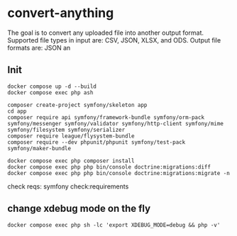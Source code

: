 # convert-anything

The goal is to convert any uploaded file into another output format.
Supported file types in input are: CSV, JSON, XLSX, and ODS.
Output file formats are: JSON an

## Init

```
docker compose up -d --build
docker compose exec php ash

composer create-project symfony/skeleton app
cd app
composer require api symfony/framework-bundle symfony/orm-pack symfony/messenger symfony/validator symfony/http-client symfony/mime symfony/filesystem symfony/serializer
composer require league/flysystem-bundle
composer require --dev phpunit/phpunit symfony/test-pack symfony/maker-bundle

docker compose exec php composer install
docker compose exec php php bin/console doctrine:migrations:diff
docker compose exec php php bin/console doctrine:migrations:migrate -n
```

check reqs: symfony check:requirements


## change xdebug mode on the fly
`docker compose exec php sh -lc 'export XDEBUG_MODE=debug && php -v'`
